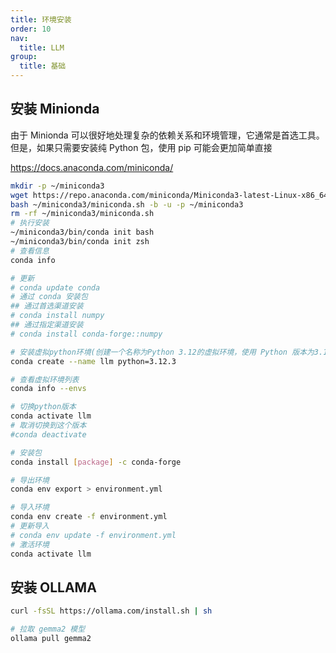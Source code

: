 ```yaml
---
title: 环境安装
order: 10
nav:
  title: LLM
group:
  title: 基础
---
```



## 安装 Minionda

由于 Minionda 可以很好地处理复杂的依赖关系和环境管理，它通常是首选工具。但是，如果只需要安装纯 Python 包，使用 pip 可能会更加简单直接

https://docs.anaconda.com/miniconda/

```bash
mkdir -p ~/miniconda3
wget https://repo.anaconda.com/miniconda/Miniconda3-latest-Linux-x86_64.sh -O ~/miniconda3/miniconda.sh
bash ~/miniconda3/miniconda.sh -b -u -p ~/miniconda3
rm -rf ~/miniconda3/miniconda.sh
# 执行安装
~/miniconda3/bin/conda init bash
~/miniconda3/bin/conda init zsh
# 查看信息
conda info

# 更新
# conda update conda
# 通过 conda 安装包
## 通过首选渠道安装
# conda install numpy
## 通过指定渠道安装
# conda install conda-forge::numpy

# 安装虚拟python环境(创建一个名称为Python 3.12的虚拟环境，使用 Python 版本为3.12.3)
conda create --name llm python=3.12.3

# 查看虚拟环境列表
conda info --envs

# 切换python版本
conda activate llm
# 取消切换到这个版本
#conda deactivate

# 安装包
conda install [package] -c conda-forge

# 导出环境
conda env export > environment.yml

# 导入环境
conda env create -f environment.yml
# 更新导入
# conda env update -f environment.yml
# 激活环境
conda activate llm

```


## 安装 OLLAMA

``` bash
curl -fsSL https://ollama.com/install.sh | sh

# 拉取 gemma2 模型
ollama pull gemma2
```
